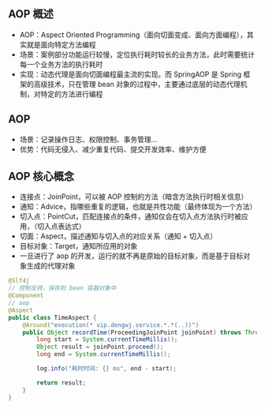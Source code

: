 ## AOP 概述
* AOP：Aspect Oriented Programming（面向切面变成、面向方面编程），其实就是面向特定方法编程
* 场景：案例部分功能运行较慢，定位执行耗时较长的业务方法，此时需要统计每一个业务方法的执行耗时
* 实现：动态代理是面向切面编程最主流的实现。而 SpringAOP 是 Spring 框架的高级技术，只在管理 bean 对象的过程中，主要通过底层的动态代理机制，对特定的方法进行编程

## AOP
* 场景：记录操作日志、权限控制、事务管理...
* 优势：代码无侵入、减少重复代码、提交开发效率、维护方便

## AOP 核心概念
* 连接点：JoinPoint，可以被 AOP 控制的方法（暗含方法执行时相关信息）
* 通知：Advice，指哪些重复的逻辑，也就是共性功能（最终体现为一个方法）
* 切入点：PointCut，匹配连接点的条件，通知仅会在切入点方法执行时被应用，（切入点表达式）
* 切面：Aspect，描述通知与切入点的对应关系（通知 + 切入点）
* 目标对象：Target，通知所应用的对象
* 一旦进行了 aop 的开发，运行的就不再是原始的目标对象，而是基于目标对象生成的代理对象
```java
@Slf4j
// 控制反转，保存到 bean 容器对象中
@Component
// aop
@Aspect
public class TimeAspect {
    @Around("execution(* vip.dengwj.service.*.*(..))")
    public Object recordTime(ProceedingJoinPoint joinPoint) throws Throwable {
        long start = System.currentTimeMillis();
        Object result = joinPoint.proceed();
        long end = System.currentTimeMillis();

        log.info("耗时时间: {} ms", end - start);

        return result;
    }
}

```